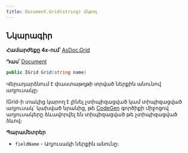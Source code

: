 ```yaml
---
title: Document.Grid(string) մեթոդ
---
```


## Նկարագիր

**Համարժեքը 4x-ում՝** [AsDoc.Grid](https://armsoft.github.io/as4x-docs/HTM/ProgrGuide/Functions/ASDOC/Grid.html)

**Դաս՝** [Document](../document.md)

```c#
public IGrid Grid(string name)
```

Վերադարձնում է փաստաթղթի տրված ներքին անունով աղյուսակը։

IGrid-ի տակից կարող է լինել չտիպիզացված կամ տիպիզացված աղյուսակ` կախված նրանից, թե [CodeGen](../../../CodeGen/CodeGen.md) գործիքի միջոցով աղյուսակերը ձևավորվել են տիպիզացված թե չտիպիզացված ձևով։

**Պարամետրեր**

* `fieldName` - Աղյուսակի ներքին անունը։

